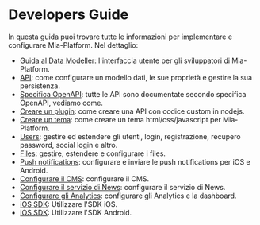 # Developers Guide

In questa guida puoi trovare tutte le informazioni per implementare e configurare  Mia-Platform. Nel dettaglio:

- [Guida al Data Modeller](data_modeller.md): l'interfaccia utente per gli sviluppatori di Mia-Platform.
- [API](api.md): come configurare un modello dati, le sue proprietà e gestire la sua persistenza.
- [Specifica OpenAPI](openapi.md): tutte le API sono documentate secondo specifica OpenAPI, vediamo come.
- [Creare un plugin](plugin.md): come creare una API con codice custom in nodejs.
- [Creare un tema](theme.md): come creare un tema html/css/javascript per Mia-Platform.
- [Users](users.md): gestire ed estendere gli utenti, login, registrazione, recupero password, social login e altro.
- [Files](files.md): gestire, estendere e configurare i files. 
- [Push notifications](push_notifications.md): configurare e inviare le push notifications per iOS e Android.
- [Configurare il CMS](conf_cms.md): configurare il CMS.
- [Configurare il servizio di News](conf_news.md): configurare il servizio di News.
- [Configurare gli Analytics](conf_analytics.md): configurare gli Analytics e la dashboard.
- [iOS SDK](sdk_ios.md): Utilizzare l'SDK iOS.
- [iOS SDK](sdk_android.md): Utilizzare l'SDK Android.
